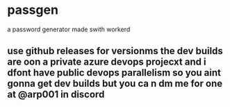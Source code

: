 # passgen
a password generator made swith workerd

## use github releases for versionms the dev builds are oon a private azure devops projecxt and i dfont have public devops parallelism so you aint gonna get dev builds but you ca n dm me for one at @arp001 in discord
